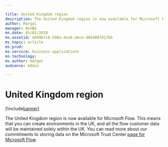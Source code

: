 ```yaml
---

title: United Kingdom region
description: The United Kingdom region is now available for Microsoft Flow.
author: MargoC
manager: AnnBe
ms.date: 05/01/2018
ms.assetid: dd49b7c6-598a-4a16-a6ce-d65488fd17b6
ms.topic: article
ms.prod: 
ms.service: business-applications
ms.technology: 
ms.author: margoc
audience: Admin

---
```

#  United Kingdom region




[!include[banner](../../../includes/banner.md)]

The United Kingdom region is now available for Microsoft Flow. This means that
you can create environments in the UK, and all the flow customer data will be
maintained solely within the UK. You can read more about our commitments to
storing data on the Microsoft Trust Center [page for Microsoft
Flow](https://www.microsoft.com/en-us/TrustCenter/CloudServices/business-application-platform/data-location).
